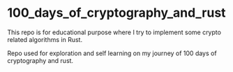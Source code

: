 # 100_days_of_cryptography_and_rust
This repo is for educational purpose where I try to implement some crypto related algorithms in Rust.

Repo used for exploration and self learning on my journey of 100 days of cryptography and rust.
